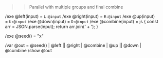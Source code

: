 >> Parallel with multiple groups and final combine

/exe @left(input) = `L:@input`
/exe @right(input) = `R:@input`
/exe @up(input) = `U:@input`
/exe @down(input) = `D:@input`
/exe @combine(input) = js {
  const arr = JSON.parse(input);
  return arr.join(' + ');
}

/exe @seed() = "x"

/var @out = @seed() | @left || @right | @combine | @up || @down | @combine
/show @out

